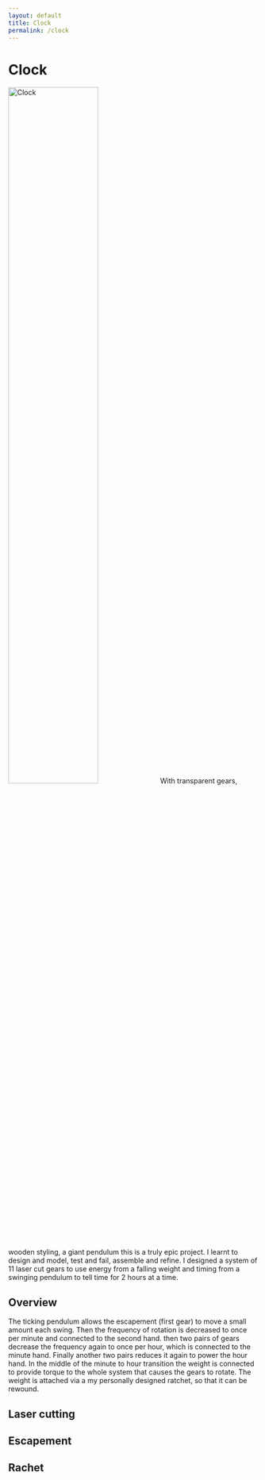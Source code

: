 ```yaml
---
layout: default
title: Clock
permalink: /clock
---
```


# Clock
<img alt=Clock href="/sebsite/images/clock1.jpg" width=60%> 
With transparent gears, wooden styling, a giant pendulum this is a truly epic project. I learnt to design and model, test and fail, assemble and refine. 
I designed a system of 11 laser cut gears to use energy from a falling weight and timing from a swinging pendulum to tell time for 2 hours at a time. 

## Overview
The ticking pendulum allows the escapement (first gear) to move a small amount each swing. Then the frequency of rotation is decreased to once per minute and connected to the second hand. then two pairs of gears decrease the frequency again to once per hour, which is connected to the minute hand. Finally another two pairs reduces it again to power the hour hand. In the middle of the minute to hour transition the weight is connected to provide torque to the whole system that causes the gears to rotate. The weight is attached via a my personally designed ratchet, so that it can be rewound.

## Laser cutting

## Escapement 


## Rachet